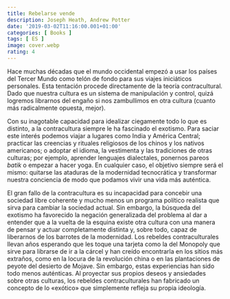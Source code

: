 ```yaml
---
title: Rebelarse vende
description: Joseph Heath, Andrew Potter
date: '2019-03-02T11:16:00.001+01:00'
categories: [ Books ]
tags: [ ES ]
image: cover.webp
rating: 4
---
```


Hace muchas décadas que el mundo occidental empezó a usar los países del Tercer Mundo como telón de fondo para sus viajes iniciáticos personales. Esta tentación procede directamente de la teoría contracultural. Dado que nuestra cultura es un sistema de manipulación y control, quizá logremos librarnos del engaño si nos zambullimos en otra cultura (cuanto más radicalmente opuesta, mejor).

Con su inagotable capacidad para idealizar ciegamente todo lo que es distinto, a la contracultura siempre le ha fascinado el exotismo. Para saciar este interés podemos viajar a lugares como India y América Central; practicar las creencias y rituales religiosos de los chinos y los nativos americanos; o adoptar el idioma, la vestimenta y las tradiciones de otras culturas; por ejemplo, aprender lenguajes dialectales, ponernos pareos *batik* o empezar a hacer yoga. En cualquier caso, el objetivo siempre será el mismo: quitarse las ataduras de la modernidad tecnocrática y transformar nuestra conciencia de modo que podamos vivir una vida más auténtica.

El gran fallo de la contracultura es su incapacidad para concebir una sociedad libre coherente y mucho menos un programa político realista que sirva para cambiar la sociedad actual. Sin embargo, la búsqueda del exotismo ha favorecido la negación generalizada del problema al dar a entender que a la vuelta de la esquina existe otra cultura con una manera de pensar y actuar completamente distinta y, sobre todo, capaz de liberarnos de los barrotes de la modernidad. Los rebeldes contraculturales llevan años esperando que les toque una tarjeta como la del Monopoly que sirve para librarse de ir a la cárcel y han creído encontrarla en los sitios más extraños, como en la locura de la revolución china o en las plantaciones de peyote del desierto de Mojave. Sin embargo, estas experiencias han sido todo menos auténticas. Al proyectar sus propios deseos y ansiedades sobre otras culturas, los rebeldes contraculturales han fabricado un concepto de lo «exótico» que simplemente refleja su propia ideología.
